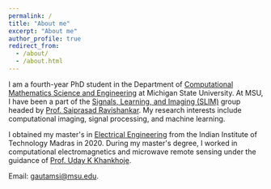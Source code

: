 ```yaml
---
permalink: /
title: "About me"
excerpt: "About me"
author_profile: true
redirect_from: 
  - /about/
  - /about.html
---
```


I am a fourth-year PhD student in the Department of [Computational Mathematics Science and Engineering](https://cmse.msu.edu/) at Michigan State University. At MSU, I have been a part of the [Signals, Learning, and Imaging (SLIM)](https://www.egr.msu.edu/slimgroup/) group headed by [Prof. Saiprasad Ravishankar](https://sites.google.com/site/sairavishankar3/). My research interests include computational imaging, signal processing, and machine learning.


I obtained my master's in [Electrical Engineering](http://www.ee.iitm.ac.in/) from the Indian Institute of Technology Madras in 2020. During my master's degree, I worked in computational electromagnetics and microwave remote sensing under the guidance of [Prof. Uday K Khankhoje](http://www.ee.iitm.ac.in/uday/index.html).

Email: [gautamsi@msu.edu](mailto:gautamsi@msu.edu).
